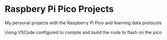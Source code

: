 # Raspbery Pi Pico Projects
My personal projects with the Raspberry Pi Pico and learning data protocols

Using VSCode configured to compile and build the code to flash on the pico
